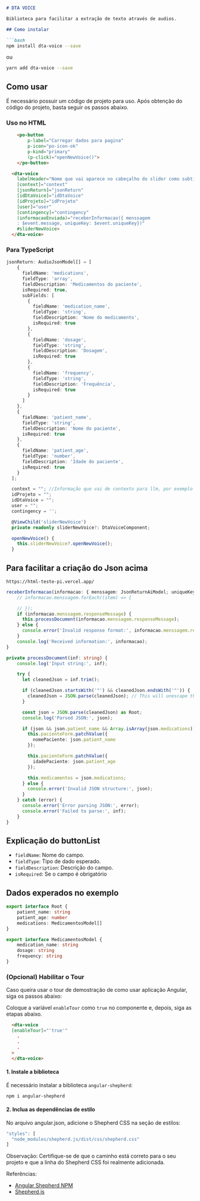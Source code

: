 ```md
# DTA VOICE

Biblioteca para facilitar a extração de texto através de audios.

## Como instalar

```bash
npm install dta-voice --save
```

ou

```bash
yarn add dta-voice --save
```

## Como usar

É necessário possuir um código de projeto para uso. Após obtenção do código do projeto, basta seguir os passos abaixo.

### Uso no HTML

```html
    <po-button 
        p-label="Carregar dados para pagina"
        p-icon="po-icon-ok"
        p-kind="primary"
        (p-click)="openNewVoice()">
    </po-button>

  <dta-voice 
    labelHeader="Nome que vai aparece no cabeçalho do slider como subtitle"
    [context]="context"
    [jsonReturn]="jsonReturn" 
    [idDtaVoice]="idDtaVoice"
    [idProjeto]="idProjeto"
    [user]="user"
    [contingency]="contingency"
    (informacaoEnviada)="receberInformacao({ menssagem
    : $event.message, uniqueKey: $event.uniqueKey})" 
    #sliderNewVoice>
  </dta-voice>
```

### Para TypeScript

```typescript
jsonReturn: AudioJsonModel[] = [
    {
      fieldName: 'medications',
      fieldType: 'array',
      fieldDescription: 'Medicamentos do paciente',
      isRequired: true,
      subFields: [
        {
          fieldName: 'medication_name',
          fieldType: 'string',
          fieldDescription: 'Nome do medicamento',
          isRequired: true
        },
        {
          fieldName: 'dosage',
          fieldType: 'string',
          fieldDescription: 'Dosagem',
          isRequired: true
        },
        {
          fieldName: 'frequency',
          fieldType: 'string',
          fieldDescription: 'Frequência',
          isRequired: true
        }
      ]
    },
    {
      fieldName: 'patient_name',
      fieldType: 'string',
      fieldDescription: 'Nome do paciente',
      isRequired: true
    },
    {
      fieldName: 'patient_age',
      fieldType: 'number',
      fieldDescription: 'Idade do paciente',
      isRequired: true
    }
  ];

  context = ""; //Informação que vai de contexto para llm, por exemplo medicina
  idProjeto = "";
  idDtaVoice = "";
  user = "";
  contingency = '';

  @ViewChild('sliderNewVoice')
  private readonly sliderNewVoice?: DtaVoiceComponent;

  openNewVoice() {
    this.sliderNewVoice?.openNewVoice();
  }
```
## Para facilitar a criação do Json acima

~~~url
https://html-teste-pi.vercel.app/
~~~

  
```typescript
receberInformacao(informacao: { menssagem: JsonReturnAiModel; uniqueKey: number; }) {
    // informacao.menssagem.forEach((item) => {

    // });
    if (informacao.menssagem.responseMessage) {
      this.processDocument(informacao.menssagem.responseMessage);
    } else {
      console.error('Invalid response format:', informacao.menssagem.responseMessage);
    }
    console.log('Received information:', informacao);
}

private processDocument(inf: string) {
    console.log('Input string:', inf);

    try {
      let cleanedJson = inf.trim();

      if (cleanedJson.startsWith('"') && cleanedJson.endsWith('"')) {
        cleanedJson = JSON.parse(cleanedJson); // This will unescape the JSON string
      }

      const json = JSON.parse(cleanedJson) as Root;
      console.log('Parsed JSON:', json);

      if (json && json.patient_name && Array.isArray(json.medications)) {
        this.pacienteForm.patchValue({
          nomePaciente: json.patient_name
        });

        this.pacienteForm.patchValue({
          idadePaciente: json.patient_age
        });

        this.medicamentos = json.medications;
      } else {
        console.error('Invalid JSON structure:', json);
      }
    } catch (error) {
      console.error('Error parsing JSON:', error);
      console.error('Failed to parse:', inf);
    }
}
```

## Explicação do buttonList
  - `fieldName`: Nome do campo.
  - `fieldType`: Tipo de dado esperado.
  - `fieldDescription`: Descrição do campo.
  - `isRequired`: Se o campo é obrigatório
  


## Dados experados no exemplo

~~~ typescript
export interface Root {
    patient_name: string
    patient_age: number
    medications: MedicamentosModel[]
}

export interface MedicamentosModel {
    medication_name: string
    dosage: string
    frequency: string
}
~~~

### (Opcional) Habilitar o Tour

Caso queira usar o tour de demostração de como usar aplicação Angular, siga os passos abaixo:

Coloque a variável `enableTour` como `true` no componente e, depois, siga as etapas abaixo.

~~~html
  <dta-voice 
  [enableTour]="'true'"
    .
    .
    .
  >
  </dta-voice>
~~~

#### 1. Instale a biblioteca

É necessário instalar a biblioteca `angular-shepherd`:

```bash
npm i angular-shepherd
```

#### 2. Inclua as dependências de estilo
No arquivo angular.json, adicione o Shepherd CSS na seção de estilos:

~~~ javascript
"styles": [
  "node_modules/shepherd.js/dist/css/shepherd.css"
]
~~~

Observação: Certifique-se de que o caminho está correto para o seu projeto e que a linha do Shepherd CSS foi realmente adicionada.

Referências:
- [Angular Shepherd NPM](https://www.npmjs.com/package/angular-shepherd)
- [Shepherd.js](https://shepherdjs.dev/)